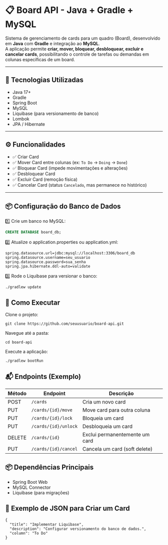 # 📋 Board API - Java + Gradle + MySQL

Sistema de gerenciamento de cards para um quadro (Board), desenvolvido em **Java** com **Gradle** e integração ao **MySQL**.  
A aplicação permite **criar, mover, bloquear, desbloquear, excluir e cancelar cards**, possibilitando o controle de tarefas ou demandas em colunas específicas de um board.

---

## 📌 Tecnologias Utilizadas

- Java 17+
- Gradle
- Spring Boot
- MySQL
- Liquibase (para versionamento de banco)
- Lombok
- JPA / Hibernate

---

## ⚙️ Funcionalidades

- ✅ Criar Card
- ✅ Mover Card entre colunas (ex: `To Do` → `Doing` → `Done`)
- ✅ Bloquear Card (impede movimentações e alterações)
- ✅ Desbloquear Card
- ✅ Excluir Card (remoção física)
- ✅ Cancelar Card (status `Cancelado`, mas permanece no histórico)

---

## 📦 Configuração do Banco de Dados

1️⃣ Crie um banco no MySQL:
```sql
CREATE DATABASE board_db;
```
2️⃣ Atualize o application.properties ou application.yml:
```
spring.datasource.url=jdbc:mysql://localhost:3306/board_db
spring.datasource.username=seu_usuario
spring.datasource.password=sua_senha
spring.jpa.hibernate.ddl-auto=validate
```
3️⃣ Rode o Liquibase para versionar o banco:
```
./gradlew update
```
## 🚀 Como Executar
Clone o projeto:
```
git clone https://github.com/seuusuario/board-api.git
```
Navegue até a pasta:
```
cd board-api
```
Execute a aplicação:
```
./gradlew bootRun
```
## 📬 Endpoints (Exemplo)

| Método | Endpoint               | Descrição                          |
|--------|------------------------|-----------------------------------|
| POST   | `/cards`               | Cria um novo card                 |
| PUT    | `/cards/{id}/move`     | Move card para outra coluna       |
| PUT    | `/cards/{id}/lock`     | Bloqueia um card                  |
| PUT    | `/cards/{id}/unlock`   | Desbloqueia um card               |
| DELETE | `/cards/{id}`          | Exclui permanentemente um card    |
| PUT    | `/cards/{id}/cancel`   | Cancela um card (soft delete)     |

## 📦 Dependências Principais
- Spring Boot Web
- MySQL Connector
- Liquibase (para migrações)

## 🎨 Exemplo de JSON para Criar um Card
```
{
  "title": "Implementar Liquibase",
  "description": "Configurar versionamento do banco de dados.",
  "column": "To Do"
}
```